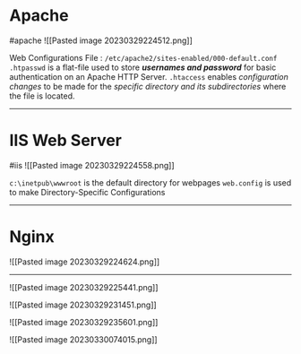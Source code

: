 # Apache
#apache
![[Pasted image 20230329224512.png]]

Web Configurations File : `/etc/apache2/sites-enabled/000-default.conf`
`.htpasswd` is a flat-file used to store ***usernames and password*** for basic authentication on an Apache HTTP Server.
`.htaccess` enables *configuration changes* to be made for the *specific directory and its subdirectories* where the file is located.

---
# IIS Web Server
#iis
![[Pasted image 20230329224558.png]]

`c:\inetpub\wwwroot` is the default directory for webpages
`web.config` is used to make Directory-Specific Configurations

---
# Nginx
![[Pasted image 20230329224624.png]]

---

![[Pasted image 20230329225441.png]]


![[Pasted image 20230329231451.png]]


![[Pasted image 20230329235601.png]]


![[Pasted image 20230330074015.png]]